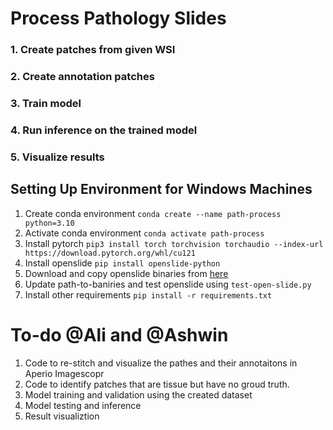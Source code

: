 ﻿# Process Pathology Slides
 ### 1. Create patches from given WSI
 ### 2. Create annotation patches
 ### 3. Train model
 ### 4. Run inference on the trained model
 ### 5. Visualize results

## Setting Up Environment for Windows Machines

1. Create conda environment
```conda create --name path-process python=3.10```
2. Activate conda environment
```conda activate path-process```
3. Install pytorch
```pip3 install torch torchvision torchaudio --index-url https://download.pytorch.org/whl/cu121```
4. Install openslide
```pip install openslide-python```
5. Download and copy openslide binaries from [here](https://openslide.org/api/python/#basic-usage)
6. Update path-to-baniries and test openslide using ```test-open-slide.py```
7. Install other requirements
```pip install -r requirements.txt```


# To-do @Ali and @Ashwin
1. Code to re-stitch and visualize the pathes and their annotaitons in Aperio Imagescopr
2. Code to identify patches that are tissue but have no groud truth.
3. Model training and validation using the created dataset
4. Model testing and inference
5. Result visualiztion
 
